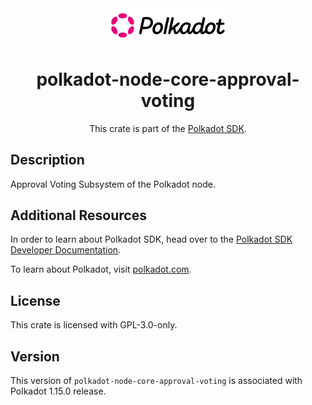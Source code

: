 <div align="center">

<img src="https://raw.githubusercontent.com/paritytech/polkadot-sdk/master/docs/images/Polkadot_Logo_Horizontal_Pink_BlackOnWhite.png" alt="Polkadot logo" width="200">

# polkadot-node-core-approval-voting

This crate is part of the [Polkadot SDK](https://github.com/paritytech/polkadot-sdk/).

</div>

## Description

Approval Voting Subsystem of the Polkadot node.

## Additional Resources

In order to learn about Polkadot SDK, head over to the [Polkadot SDK Developer Documentation](https://paritytech.github.io/polkadot-sdk/master/polkadot_sdk_docs/index.html).

To learn about Polkadot, visit [polkadot.com](https://polkadot.com/).

## License

This crate is licensed with GPL-3.0-only.

## Version

This version of `polkadot-node-core-approval-voting` is associated with Polkadot 1.15.0 release.
